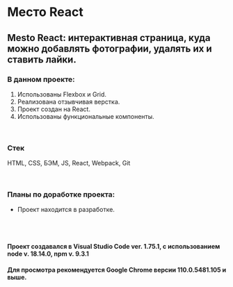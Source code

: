 # Место React

## Mesto React: интерактивная страница, куда можно добавлять фотографии, удалять их и ставить лайки.

### В данном проекте:
1. Использованы Flexbox и Grid.
2. Реализована отзывчивая верстка.
3. Проект создан на React.
4. Использованы функциональные компоненты.

<br>

### Стек
HTML, CSS, БЭМ, JS, React, Webpack, Git

<br>

### Планы по доработке проекта:
* Проект находится в разработке. 

<br>

<br>

#### Проект создавался в Visual Studio Code ver. 1.75.1, с использованием node v. 18.14.0, npm v. 9.3.1
#### Для просмотра рекомендуется Google Chrome версии 110.0.5481.105 и выше.